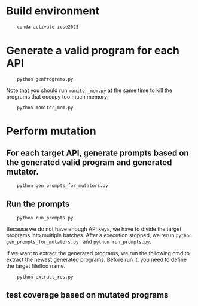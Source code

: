 # Build environment
```
    conda activate icse2025
```

# Generate a valid program for each API
```
    python genPrograms.py
```

Note that you should run `monitor_mem.py` at the same time to kill the programs that occupy too much memory:
```
    python monitor_mem.py
```


# Perform mutation
## For each target API, generate prompts based on the generated valid program and generated mutator.
```
    python gen_prompts_for_mutators.py 
```

## Run the prompts
```
    python run_prompts.py 
```

Because we do not have enough API keys, we have to divide the target programs into multiple batches.
After a execution stopped, we rerun `python gen_prompts_for_mutators.py ` and `python run_prompts.py`.

If we want to extract the generated programs, we run the following cmd to extract the newest generated programs.
Before run it, you need to define the target fileflod name.
```
    python extract_res.py 
```

## test coverage based on mutated programs
